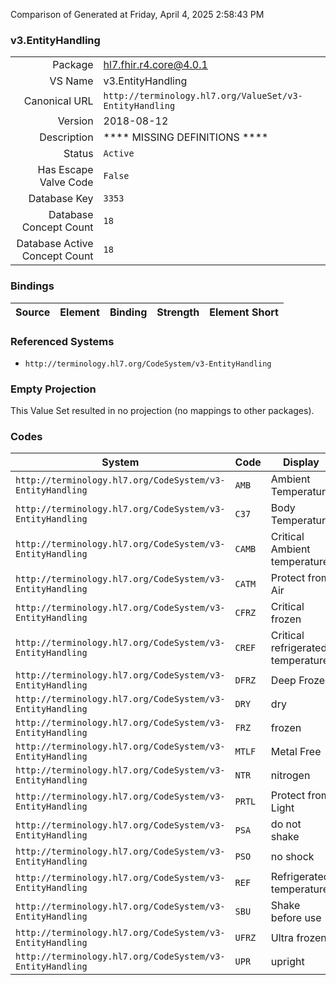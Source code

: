 Comparison of 
Generated at Friday, April 4, 2025 2:58:43 PM

### v3.EntityHandling

|      |     |
| ---: | --- |
| Package | hl7.fhir.r4.core@4.0.1 |
| VS Name | v3.EntityHandling |
| Canonical URL | `http://terminology.hl7.org/ValueSet/v3-EntityHandling` |
| Version | 2018-08-12 |
| Description | **** MISSING DEFINITIONS **** |
| Status | `Active` |
| Has Escape Valve Code | `False` |
| Database Key | `3353` |
| Database Concept Count | `18` |
| Database Active Concept Count | `18` |
### Bindings

| Source | Element | Binding | Strength | Element Short |
| ------ | ------- | ------- | -------- | ------------- |

### Referenced Systems

* `http://terminology.hl7.org/CodeSystem/v3-EntityHandling`
### Empty Projection

This Value Set resulted in no projection (no mappings to other packages).

### Codes

| System | Code | Display |
| ------ | ---- | ------- |
| `http://terminology.hl7.org/CodeSystem/v3-EntityHandling` | `AMB` | Ambient Temperature |
| `http://terminology.hl7.org/CodeSystem/v3-EntityHandling` | `C37` | Body Temperature |
| `http://terminology.hl7.org/CodeSystem/v3-EntityHandling` | `CAMB` | Critical Ambient temperature |
| `http://terminology.hl7.org/CodeSystem/v3-EntityHandling` | `CATM` | Protect from Air |
| `http://terminology.hl7.org/CodeSystem/v3-EntityHandling` | `CFRZ` | Critical frozen |
| `http://terminology.hl7.org/CodeSystem/v3-EntityHandling` | `CREF` | Critical refrigerated temperature |
| `http://terminology.hl7.org/CodeSystem/v3-EntityHandling` | `DFRZ` | Deep Frozen |
| `http://terminology.hl7.org/CodeSystem/v3-EntityHandling` | `DRY` | dry |
| `http://terminology.hl7.org/CodeSystem/v3-EntityHandling` | `FRZ` | frozen |
| `http://terminology.hl7.org/CodeSystem/v3-EntityHandling` | `MTLF` | Metal Free |
| `http://terminology.hl7.org/CodeSystem/v3-EntityHandling` | `NTR` | nitrogen |
| `http://terminology.hl7.org/CodeSystem/v3-EntityHandling` | `PRTL` | Protect from Light |
| `http://terminology.hl7.org/CodeSystem/v3-EntityHandling` | `PSA` | do not shake |
| `http://terminology.hl7.org/CodeSystem/v3-EntityHandling` | `PSO` | no shock |
| `http://terminology.hl7.org/CodeSystem/v3-EntityHandling` | `REF` | Refrigerated temperature |
| `http://terminology.hl7.org/CodeSystem/v3-EntityHandling` | `SBU` | Shake before use |
| `http://terminology.hl7.org/CodeSystem/v3-EntityHandling` | `UFRZ` | Ultra frozen |
| `http://terminology.hl7.org/CodeSystem/v3-EntityHandling` | `UPR` | upright |
